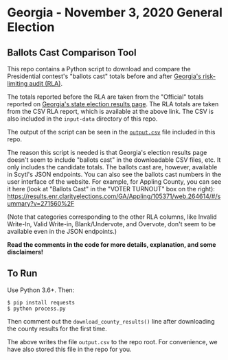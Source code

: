 # Georgia - November 3, 2020 General Election

## Ballots Cast Comparison Tool

This repo contains a Python script to download and compare the
Presidential contest's "ballots cast" totals before and after [Georgia's
risk-limiting audit
(RLA)](https://sos.ga.gov/index.php/elections/historic_first_statewide_audit_of_paper_ballots_upholds_result_of_presidential_race).

The totals reported before the RLA are taken from the "Official" totals
reported on [Georgia's state election results
page](https://results.enr.clarityelections.com/GA/105369/web.264614/#/summary). The RLA totals are taken from the CSV RLA report, which is available
at the above link. The CSV is also included in the `input-data` directory
of this repo.

The output of the script can be seen in the [`output.csv`](output.csv) file
included in this repo.

The reason this script is needed is that Georgia's election results page
doesn't seem to include "ballots cast" in the downloadable CSV files, etc.
It only includes the candidate totals.  The ballots cast are, however,
available in Scytl's JSON endpoints. You can also see the ballots cast
numbers in the user interface of the website. For example, for Appling
County, you can see it here (look at "Ballots Cast" in the "VOTER TURNOUT"
box on the right):
https://results.enr.clarityelections.com/GA/Appling/105371/web.264614/#/summary?v=271560%2F

(Note that categories corresponding
to the other RLA columns, like Invalid Write-In, Valid Write-in,
Blank/Undervote, and Overvote, don't seem to be available even in the JSON
endpoints.)

**Read the comments in the code for more details, explanation, and
some disclaimers!**

## To Run

Use Python 3.6+. Then:

    $ pip install requests
    $ python process.py

Then comment out the `download_county_results()` line after downloading the
county results for the first time.

The above writes the file `output.csv` to the repo root.  For convenience,
we have also stored this file in the repo for you.
